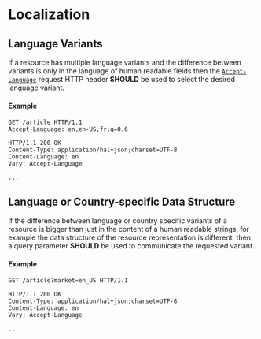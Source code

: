 # Localization

## Language Variants
If a resource has multiple language variants and the difference between variants is only in the language of human readable fields then the [`Accept-Language`](https://developer.mozilla.org/en-US/docs/Web/HTTP/Headers/Accept-Language) request HTTP header **SHOULD** be used to select the desired language variant.

#### Example

```
GET /article HTTP/1.1
Accept-Language: en,en-US,fr;q=0.6
```

```
HTTP/1.1 200 OK
Content-Type: application/hal+json;charset=UTF-8 
Content-Language: en
Vary: Accept-Language

...
```

## Language or Country-specific Data Structure
If the difference between language or country specific variants of a resource is bigger than just in the content of a human readable strings, for example the data structure of the resource representation is different, then a query parameter **SHOULD** be used to communicate the requested variant. 

#### Example

```
GET /article?market=en_US HTTP/1.1
```
```
HTTP/1.1 200 OK
Content-Type: application/hal+json;charset=UTF-8 
Content-Language: en
Vary: Accept-Language

...
```

